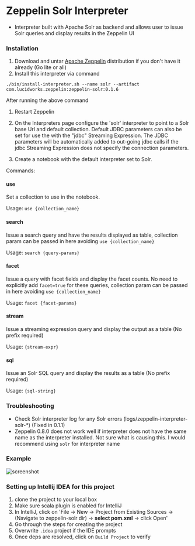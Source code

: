 # Zeppelin Solr Interpreter

* Interpreter built with Apache Solr as backend and allows user to issue Solr queries and display results in the Zeppelin UI

### Installation
1. Download and untar [Apache Zeppelin](https://zeppelin.apache.org/download.html) distribution if you don't have it already (Go lite or all)
2. Install this interpreter via command

```apple js
./bin/install-interpreter.sh --name solr --artifact com.lucidworks.zeppelin:zeppelin-solr:0.1.6
```

After running the above command

1. Restart Zeppelin

2. On the Interpreters page configure the 'solr' interpreter to point to a Solr base Url and default collection. Default
JDBC parameters can also be set for use the with the "jdbc" Streaming Expression. The JDBC parameters will be
automatically added to out-going jdbc calls if the jdbc Streaming Expression does not specify the connection parameters.

3. Create a notebook with the default interpreter set to Solr.

Commands:

#### use
Set a collection to use in the notebook.

Usage: `use {collection_name}`

#### search
Issue a search query and have the results displayed as table, collection param can be passed in here avoiding `use {collection_name}`

Usage: `search {query-params}`

#### facet
Issue a query with facet fields and display the facet counts. No need to explicitly add `facet=true` for these queries, collection param can be passed in here avoiding `use {collection_name}`

Usage: `facet {facet-params}`

#### stream
Issue a streaming expression query and display the output as a table (No prefix required)

Usage: `{stream-expr}`

#### sql
Issue an Solr SQL query and display the results as a table (No prefix required)

Usage: `{sql-string}`

### Troubleshooting 

* Check Solr interpreter log for any Solr errors (logs/zeppelin-interpreter-solr-\*) (Fixed in 0.1.1)
* Zeppelin 0.8.0 does not work well if interpreter does not have the same name as the interpreter installed. Not sure what is causing this. I would recommend using `solr` for interpreter name

### Example

![screenshot](http://i.imgur.com/DmNIj3T.png)


### Setting up Intellij IDEA for this project

1. clone the project to your local box
2. Make sure scala plugin is enabled for IntelliJ
3. In IntelliJ, click on 'File -> New -> Project from Existing Sources -> (Navigate to zeppelin-solr dir) -> **select pom.xml** -> click Open' 
4. Go through the steps for creating the project
5. Overwrite `.idea` project if the IDE prompts
6. Once deps are resolved, click on `Build Project` to verify

